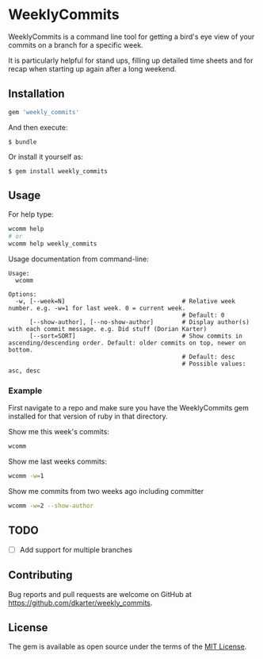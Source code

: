 # WeeklyCommits

WeeklyCommits is a command line tool for getting a bird's eye view of your
commits on a branch for a specific week.

It is particularly helpful for stand ups, filling up detailed time sheets and
for recap when starting up again after a long weekend.

## Installation

```ruby
gem 'weekly_commits'
```

And then execute:

    $ bundle

Or install it yourself as:

    $ gem install weekly_commits

## Usage

For help type:

```sh
wcomm help
# or
wcomm help weekly_commits
```

Usage documentation from command-line:

```
Usage:
  wcomm

Options:
  -w, [--week=N]                                 # Relative week number. e.g. -w=1 for last week. 0 = current week.
                                                 # Default: 0
      [--show-author], [--no-show-author]        # Display author(s) with each commit message. e.g. Did stuff (Dorian Karter)
      [--sort=SORT]                              # Show commits in ascending/descending order. Default: older commits on top, newer on bottom.
                                                 # Default: desc
                                                 # Possible values: asc, desc
```

### Example

First navigate to a repo and make sure you have the WeeklyCommits gem installed
for that version of ruby in that directory.

Show me this week's commits:

```sh
wcomm
```

Show me last weeks commits:

```sh
wcomm -w=1
```

Show me commits from two weeks ago including committer

```sh
wcomm -w=2 --show-author
```

## TODO

- [ ] Add support for multiple branches

## Contributing

Bug reports and pull requests are welcome on GitHub at
https://github.com/dkarter/weekly_commits.


## License

The gem is available as open source under the terms of the [MIT
License](http://opensource.org/licenses/MIT).

